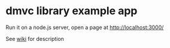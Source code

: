 # dmvc library example app

Run it on a node.js server, open a page at [http://localhost:3000/](http://localhost:3000/)

See [wiki](https://github.com/remdiz/dmvc-simple-app/wiki) for description
